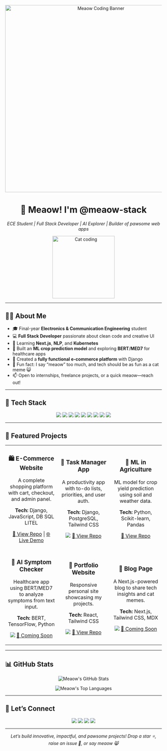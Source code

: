 <p align="center">
  <img src="https://github.com/meaow-stack/meaow-stack/assets/cat-coding.gif" alt="Meaow Coding Banner" width="600"/>
</p>

<h1 align="center">🐾 Meaow! I'm @meaow-stack</h1>

<p align="center">
  <i>ECE Student | Full Stack Developer | AI Explorer | Builder of pawsome web apps</i>
</p>

<p align="center">
  <img src="https://media.giphy.com/media/LmNwrBhejkK9EFP504/giphy.gif" width="200" alt="Cat coding">
</p>

---

## 👨‍💻 About Me

- 🎓 Final-year **Electronics & Communication Engineering** student
- 💻 **Full Stack Developer** passionate about clean code and creative UI
- 🌱 Learning **Next.js**, **NLP**, and **Kubernetes**
- 🤖 Built an **ML crop prediction model** and exploring **BERT**/**MED7** for healthcare apps
- 🛒 Created a **fully functional e-commerce platform** with Django
- 🐾 Fun fact: I say “meaow” too much, and tech should be as fun as a cat meme 😺
- 📫 Open to internships, freelance projects, or a quick meaow—reach out!

---

## 🔧 Tech Stack

<p align="center">
  <img src="https://img.shields.io/badge/React-61DAFB?logo=react&logoColor=black" />
  <img src="https://img.shields.io/badge/Next.js-000000?logo=next.js&logoColor=white" />
  <img src="https://img.shields.io/badge/Django-092E20?logo=django&logoColor=white" />
  <img src="https://img.shields.io/badge/Python-3776AB?logo=python&logoColor=white" />
  <img src="https://img.shields.io/badge/JavaScript-F7DF1E?logo=javascript&logoColor=black" />
  <img src="https://img.shields.io/badge/HTML5-E34F26?logo=html5&logoColor=white" />
  <img src="https://img.shields.io/badge/CSS3-1572B6?logo=css3&logoColor=white" />
  <img src="https://img.shields.io/badge/Java-007396?logo=java&logoColor=white" />
  <img src="https://img.shields.io/badge/Machine%20Learning-brightgreen?logo=scikit-learn&logoColor=white" />
</p>

---

## 🚀 Featured Projects

<div align="center">
  <table>
    <tr>
      <td width="33%" align="center">
        <h3>🛍️ E-Commerce Website</h3>
        <p>A complete shopping platform with cart, checkout, and admin panel.</p>
        <p><b>Tech:</b> Django, JavaScript, DB SQL LITEL</p>
        <p>
          <a href="https://github.com/meaow-stack/ecommerce">🔗 View Repo</a> | 
          <a href="#">🌐 Live Demo</a>
        </p>
      </td>
      <td width="33%" align="center">
        <h3>🎯 Task Manager App</h3>
        <p>A productivity app with to-do lists, priorities, and user auth.</p>
        <p><b>Tech:</b> Django, PostgreSQL, Tailwind CSS</p>
        <p>
          <img src="https://img.shields.io/badge/Status-In%20Progress-yellow" /> 
          <a href="https://github.com/meaow-stack/task-manager">🔗 View Repo</a>
        </p>
      </td>
      <td width="33%" align="center">
        <h3>🌱 ML in Agriculture</h3>
        <p>ML model for crop yield prediction using soil and weather data.</p>
        <p><b>Tech:</b> Python, Scikit-learn, Pandas</p>
        <p>
          <a href="https://github.com/meaow-stack/ml-agriculture">🔗 View Repo</a>
        </p>
      </td>
    </tr>
    <tr>
      <td width="33%" align="center">
        <h3>💬 AI Symptom Checker</h3>
        <p>Healthcare app using BERT/MED7 to analyze symptoms from text input.</p>
        <p><b>Tech:</b> BERT, TensorFlow, Python</p>
        <p>
          <img src="https://img.shields.io/badge/Status-In%20Progress-yellow" /> 
          <a href="#">🔗 Coming Soon</a>
        </p>
      </td>
      <td width="33%" align="center">
        <h3>🎨 Portfolio Website</h3>
        <p>Responsive personal site showcasing my projects.</p>
        <p><b>Tech:</b> React, Tailwind CSS</p>
        <p>
          <img src="https://img.shields.io/badge/Status-In%20Progress-yellow" /> 
          <a href="https://github.com/meaow-stack/portfolio">🔗 View Repo</a>
        </p>
      </td>
      <td width="33%" align="center">
        <h3>📝 Blog Page</h3>
        <p>A Next.js-powered blog to share tech insights and cat memes.</p>
        <p><b>Tech:</b> Next.js, Tailwind CSS, MDX</p>
        <p>
          <img src="https://img.shields.io/badge/Status-Coming%20Soon-blue" /> 
          <a href="#">🔗 Coming Soon</a>
        </p>
      </td>
    </tr>
  </table>
</div>

---

## 📊 GitHub Stats

<p align="center">
  <img src="https://github-readme-stats.vercel.app/api?username=meaow-stack&show_icons=true&theme=catppuccin_mocha&hide_border=true&bg_color=1e1e2e&text_color=cdd6f4&icon_color=94e2d5&title_color=f9e2af&count_private=true&include_all_commits=true" alt="Meaow's GitHub Stats" />
</p>
<p align="center">
  <img src="https://github-readme-stats.vercel.app/api/top-langs/?username=meaow-stack&layout=donut&theme=catppuccin_mocha&hide_border=true&bg_color=1e1e2e&text_color=cdd6f4&icon_color=94e2d5&title_color=f9e2af&langs_count=10&hide=c,c++,cmake,makefile&exclude_repo=meaow-stack/c-projects" alt="Meaow's Top Languages" />
</p>

---

## 🤝 Let’s Connect

<p align="center">
  <a href="https://linkedin.com/in/your-linkedin"><img src="https://img.shields.io/badge/LinkedIn-0077B5?logo=linkedin&logoColor=white" /></a>
  <a href="https://twitter.com/your-twitter"><img src="https://img.shields.io/badge/Twitter-1DA1F2?logo=twitter&logoColor=white" /></a>
  <a href="mailto:your.email@example.com"><img src="https://img.shields.io/badge/Email-D14836?logo=gmail&logoColor=white" /></a>
  <a href="https://meaow-stack.vercel.app"><img src="https://img.shields.io/badge/Portfolio-FF5733?logo=vercel&logoColor=white" /></a>
</p>

---

<p align="center">
  <i>Let’s build innovative, impactful, and pawsome projects! Drop a star ⭐, raise an issue 🐞, or say meaow 😸</i>
</p>
